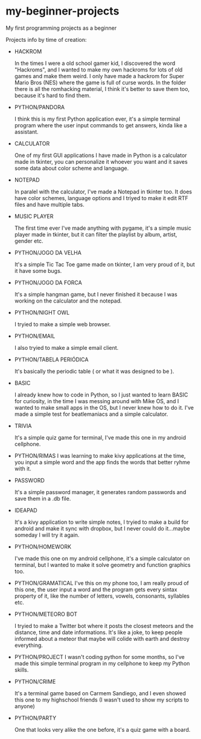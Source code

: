 # my-beginner-projects
My first programming projects as a beginner

Projects info by time of creation:

* HACKROM

  In the times I were a old school gamer kid, I discovered the word
  "Hackroms", and I wanted to make my own hackroms for lots of
  old games and make them weird. I only have made a hackrom for
  Super Mario Bros (NES) where the game is full of curse words.
  In the folder there is all the romhacking material, I think
  it's better to save them too, because it's hard to find them.
  
* PYTHON/PANDORA

  I think this is my first Python application ever, it's a simple
  terminal program where the user input commands to get answers,
  kinda like a assistant.
  
* CALCULATOR

  One of my first GUI applications I have made in Python is a
  calculator made in tkinter, you can personalize it whoever
  you want and it saves some data about color scheme and language.
  
* NOTEPAD

  In paralel with the calculator, I've made a Notepad in tkinter too.
  It does have color schemes, language options and I triyed to make
  it edit RTF files and have multiple tabs.
  
* MUSIC PLAYER

  The first time ever I've made anything with pygame, it's a simple
  music player made in tkinter, but it can filter the playlist
  by album, artist, gender etc.
  
* PYTHON/JOGO DA VELHA

  It's a simple Tic Tac Toe game made on tkinter, I am very
  proud of it, but it have some bugs.
  
* PYTHON/JOGO DA FORCA

  It's a simple hangman game, but I never finished it because
  I was working on the calculator and the notepad.
  
* PYTHON/NIGHT OWL

  I tryied to make a simple web browser.
  
* PYTHON/EMAIL
  
  I also tryied to make a simple email client.
  
* PYTHON/TABELA PERIÓDICA
  
  It's basically the periodic table ( or what it was designed to be ).

* BASIC

  I already knew how to code in Python, so I just wanted to learn
  BASIC for curiosity, in the time I was messing around with Mike OS,
  and I wanted to make small apps in the OS, but I never knew how
  to do it. I've made a simple test for beatlemaniacs and a
  simple calculator.
  
* TRIVIA

  It's a simple quiz game for terminal, I've made this one in my
  android cellphone.
  
* PYTHON/RIMAS
  I was learning to make kivy applications at the time, you
  input a simple word and the app finds the words that better
  ryhme with it.
  
* PASSWORD

  It's a simple password manager, it generates random passwords and
  save them in a .db file.
  
* IDEAPAD
  
  It's a kivy application to write simple notes, I tryied to make
  a build for android and make it sync with dropbox, but I never
  could do it...maybe someday I will try it again.
  
* PYTHON/HOMEWORK

  I've made this one on my android cellphone, it's a simple
  calculator on terminal, but I wanted to make it solve
  geometry and function graphics too.

* PYTHON/GRAMATICAL
  I've this on my phone too, I am really proud of this one,
  the user input a word and the program gets every sintax
  property of it, like the number of letters, vowels, 
  consonants, syllables etc.
  
* PYTHON/METEORO BOT

  I tryied to make a Twitter bot where it posts the closest meteors
  and the distance, time and date informations. It's like a joke,
  to keep people informed about a meteor that maybe will colide
  with earth and destroy everything.
  
* PYTHON/PROJECT
  I wasn't coding python for some months, so I've made this simple
  terminal program in my cellphone to keep my Python skills.
  
* PYTHON/CRIME
  
  It's a terminal game based on Carmem Sandiego, and I even showed
  this one to my highschool friends (I wasn't used to show my scripts to anyone)
  
* PYTHON/PARTY

  One that looks very alike the one before, it's a quiz game with
  a board.
  
